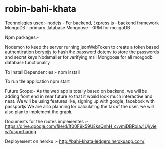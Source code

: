 # robin-bahi-khata

Technologies used:-
nodejs - For backend,
Express js - backend framework
MongoDB - primary database
Mongoose - ORM for mongoDB   

Npm packages:-

Nodemon to keep the server running
jsonWebToken to create a token based authentication
bcryptjs to hash the password
dotenv to store the passwords and secret keys
Nodemailer for verifying mail
Mongoose for all mongodb database functionality

To Install Dependencies:-
npm install

To run the application
npm start

Future Scope:-
As the web app is totally based on backend, we will be adding front end in near future so that it would look much interactive and neat.
We will be using features like, signing up with google, facebook with passportjs
We are also planning for calculating the tax of the user. 
we will also plan to implement the graph.

Documents for the routes implementes :-
https://drive.google.com/file/d/1f00F9k59UBksQnhH_cvvmiDBRoIav1Uj/view?usp=sharing

Deployement on heroku :-
http://bahi-khata-ledgers.herokuapp.com/

